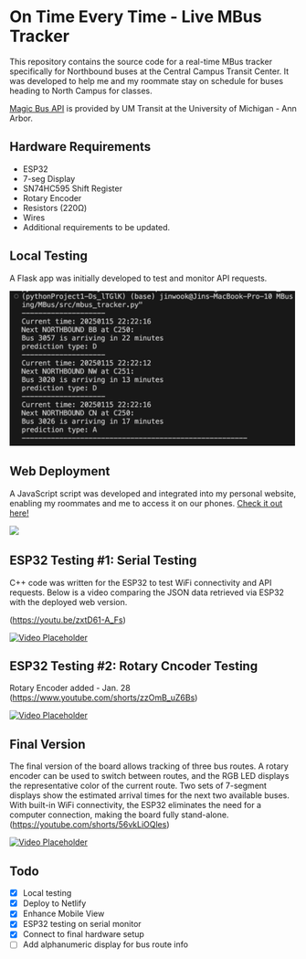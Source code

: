 # On Time Every Time - Live MBus Tracker

This repository contains the source code for a real-time MBus tracker specifically for Northbound buses at the Central Campus Transit Center. It was developed to help me and my roommate stay on schedule for buses heading to North Campus for classes.

[Magic Bus API](https://mbus.ltp.umich.edu/home) is provided by UM Transit at the University of Michigan - Ann Arbor.

## Hardware Requirements
- ESP32
- 7-seg Display
- SN74HC595 Shift Register
- Rotary Encoder
- Resistors (220Ω)
- Wires
- Additional requirements to be updated.

## Local Testing
A Flask app was initially developed to test and monitor API requests.

<img src="/assets/images/old/testing.png" width="500">

## Web Deployment
A JavaScript script was developed and integrated into my personal website, enabling my roommates and me to access it on our phones. [Check it out here!](http://jinwookshin.com/templates/bus-prediction)

<img src="/assets/images/final/MobileDemo.gif" width="400">

## ESP32 Testing #1: Serial Testing
C++ code was written for the ESP32 to test WiFi connectivity and API requests. Below is a video comparing the JSON data retrieved via ESP32 with the deployed web version.

(https://youtu.be/zxtD61-A_Fs)

[![Video Placeholder](https://img.youtube.com/vi/zxtD61-A_Fs/0.jpg)](https://youtu.be/zxtD61-A_Fs)

## ESP32 Testing #2: Rotary Cncoder Testing
Rotary Encoder added - Jan. 28
(https://www.youtube.com/shorts/zzOmB_uZ6Bs)

[![Video Placeholder](https://img.youtube.com/vi/zzOmB_uZ6Bs/0.jpg)](https://www.youtube.com/shorts/zzOmB_uZ6Bs)

## Final Version
The final version of the board allows tracking of three bus routes. A rotary encoder can be used to switch between routes, and the RGB LED displays the representative color of the current route. Two sets of 7-segment displays show the estimated arrival times for the next two available buses. With built-in WiFi connectivity, the ESP32 eliminates the need for a computer connection, making the board fully stand-alone.
(https://youtube.com/shorts/56vkLiOQles)

[![Video Placeholder](https://img.youtube.com/vi/56vkLiOQles/0.jpg)](https://www.youtube.com/shorts/56vkLiOQles)

## Todo

- [x] Local testing
- [x] Deploy to Netlify
- [x] Enhance Mobile View
- [x] ESP32 testing on serial monitor
- [x] Connect to final hardware setup
- [ ] Add alphanumeric display for bus route info
